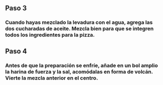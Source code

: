 ## Paso 3 

### Cuando hayas mezclado la levadura con el agua, agrega las dos cucharadas de aceite. Mezcla bien para que se integren todos los ingredientes para la pizza.

## Paso 4 

### Antes de que la preparación se enfríe, añade en un bol amplio la harina de fuerza y la sal, acomódalas en forma de volcán. Vierte la mezcla anterior en el centro.